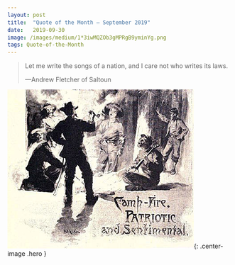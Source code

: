 ```yaml
---
layout:	post
title:	"Quote of the Month — September 2019"
date:	2019-09-30
image: /images/medium/1*3iwMQZOb3gMPRgB9yminYg.png
tags: Quote-of-the-Month
---
```


  
> Let me write the songs of a nation, and I care not who writes its laws.
> 
> —Andrew Fletcher of Saltoun

![](/images/medium/1*3iwMQZOb3gMPRgB9yminYg.png){: .center-image .hero }